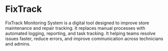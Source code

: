 # FixTrack
FixTrack Monitoring System is a digital tool designed to improve store maintenance and repair tracking. It replaces manual processes with automated logging, reporting, and task tracking. It helping teams resolve issues faster, reduce errors, and improve communication across technicians and admins.
